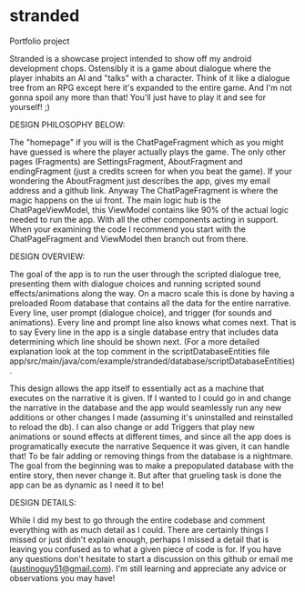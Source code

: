# stranded
Portfolio project

Stranded is a showcase project intended to show off my android development chops. Ostensibly it is a game about dialogue where the player inhabits an AI and "talks" with a character. Think of it like a dialogue tree from an RPG except here it's expanded to the entire game. And I'm not gonna spoil any more than that! You'll just have to play it and see for yourself! ;)

DESIGN PHILOSOPHY BELOW:

The "homepage" if you will is the ChatPageFragment which as you might have guessed is where the player actually plays the game. The only other pages (Fragments) are SettingsFragment, AboutFragment and endingFragment (just a credits screen for when you beat the game). If your wondering the AboutFragment just describes the app, gives my email address and a github link. Anyway The ChatPageFragment is where the magic happens on the ui front. The main logic hub is the ChatPageViewModel, this ViewModel contains like 90% of the actual logic needed to run the app. With all the other components acting in support. When your examining the code I recommend you start with the ChatPageFragment and ViewModel then branch out from there.

DESIGN OVERVIEW:

The goal of the app is to run the user through the scripted dialogue tree, presenting them with dialogue choices and running scripted sound effects/animations along the way. On a macro scale this is done by having a preloaded Room database that contains all the data for the entire narrative. Every line, user prompt (dialogue choice), and trigger (for sounds and animations). Every line and prompt line also knows what comes next. That is to say Every line in the app is a single database entry that includes data determining which line should be shown next. (For a more detailed explanation look at the top comment in the scriptDatabaseEntities file app/src/main/java/com/example/stranded/database/scriptDatabaseEntities).

This design allows the app itself to essentially act as a machine that executes on the narrative it is given. If I wanted to I could go in and change the narrative in the database and the app would seamlessly run any new additions or other changes I made (assuming it's uninstalled and reinstalled to reload the db). I can also change or add Triggers that play new animations or sound effects at different times, and since all the app does is programatically execute the narrative Sequence it was given, it can handle that! To be fair adding or removing things from the database is a nightmare. The goal from the beginning was to make a prepopulated database with the entire story, then never change it. But after that grueling task is done the app can be as dynamic as I need it to be!

DESIGN DETAILS:

While I did my best to go through the entire codebase and comment everything with as much detail as I could. There are certainly things I missed or just didn't explain enough, perhaps I missed a detail that is leaving you confused as to what a given piece of code is for. If you have any questions don't hesitate to start a discussion on this github or email me (austinoguy51@gmail.com). I'm still learning and appreciate any advice or observations you may have!
